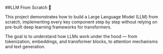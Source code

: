 ##LLM From Scratch 🚀

This project demonstrates how to build a Large Language Model (LLM) from scratch, implementing every key component step by step without relying on pre-built deep learning frameworks for transformers.

The goal is to understand how LLMs work under the hood — from tokenization, embeddings, and transformer blocks, to attention mechanisms and text generation.
